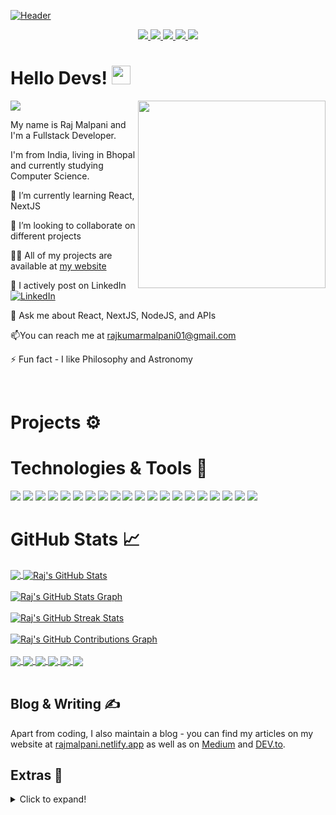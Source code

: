 [![Header](https://github.com/rajmalpani/rajmalpani/blob/main/header.png?raw=true "Header")](https://rajmalpani.netlify.app)

<p align="center">
  <a href="https://rajmalpani.netlify.app" target="_blank">
    <img src="https://img.shields.io/static/v1?label=|&message=WEBSITE&color=ff&style=plastic&logo=realm&logo-color=white"/>
  </a>
  <a href="https://www.linkedin.com/in/rajmalpani2002/" target="_blank">
    <img src="https://img.shields.io/static/v1?label=|&message=LINKED-IN&color=cdf998&style=plastic&logo=linkedin&logo-color=white"/>
  </a>
  <a href="https://twitter.com/rajmalpani2002" target="_blank">
    <img src="https://img.shields.io/static/v1?label=|&message=TWITTER&color=d18014&style=plastic&logo=twitter&logo-color=white"/>
  </a>
  <a href="https://dev.to/rajmalpani" target="_blank">
      <img src="https://img.shields.io/static/v1?label=|&message=DEV-TO&color=cde928&style=plastic&logo=dev.to&logo-color=white"/>
  </a>
  <a href="resume.pdf" target="_blank" download="Resume.pdf">
      <img src="https://img.shields.io/static/v1?label=|&message=RESUME&color=24555f&style=plastic&logo=react&logo-color=white"/>
  </a>
</p>

# Hello Devs! <img src="https://github.com/rajmalpani/rajmalpani/blob/main/wave.gif?raw=true" width="30">
 <!-- Profile views -->
 <img src="https://gpvc.arturio.dev/rajmalpani" align="center">
 <img src="https://media2.giphy.com/media/qgQUggAC3Pfv687qPC/giphy.gif" align="right" height="300">
 
 <p align="left">My name is Raj Malpani and I'm a Fullstack Developer.
  
  I'm from India, living in Bhopal and currently studying Computer Science.
  
<!--   I am motivated by the power of technology as a tool for positive change, with a background in Math, Physics, and Engineering. -->
</p>

<!-- See [my website](https://rajmalpani.netlify.app) for more information! <br> <br>
You can also find me on [![Twitter][1.2]][1],  or on [![LinkedIn][3.2]][3].
website -->

🌱 I’m currently learning React, NextJS

👯 I’m looking to collaborate on different projects

👨‍💻 All of my projects are available at [my website](https://rajmalpani.netlify.app)

📝 I actively post on LinkedIn [![LinkedIn][3.2]][3]

👀 Ask me about React, NextJS, NodeJS, and APIs

📫You can reach me at rajkumarmalpani01@gmail.com

⚡ Fun fact  - I like Philosophy and Astronomy

<br>

# Projects ⚙️


# Technologies & Tools 🔧
![](https://img.shields.io/badge/Code-HTML5-informational?style=flat&logo=html5&logoColor=white&color=brightgreen)
![](https://img.shields.io/badge/Code-CSS3-informational?style=flat&logo=css3&logoColor=white&color=brightgreen)
![](https://img.shields.io/badge/Code-JavaScript-informational?style=flat&logo=javascript&logoColor=white&color=brightgreen)
![](https://img.shields.io/badge/Code-ReactJS-informational?style=flat&logo=react&logoColor=white&color=brightgreen)
![](https://img.shields.io/badge/Code-NodeJS-informational?style=flat&logo=node.js&logoColor=white&color=brightgreen)
![](https://img.shields.io/badge/Code-Python-informational?style=flat&logo=python&logoColor=white&color=brightgreen)
![](https://img.shields.io/badge/Code-C++-informational?style=flat&logo=cplusplus&logoColor=white&color=brightgreen)
![](https://img.shields.io/badge/Code-Express-informational?style=flat&logo=express&logoColor=white&color=brightgreen)
![](https://img.shields.io/badge/Code-SASS-informational?style=flat&logo=sass&logoColor=white&color=brightgreen)
![](https://img.shields.io/badge/Code-Bootstrap-informational?style=flat&logo=bootstrap&logoColor=white&color=brightgreen)
![](https://img.shields.io/badge/Database-MongoDB-informational?style=flat&logo=mongodb&logoColor=white&color=brightgreen)
![](https://img.shields.io/badge/Database-MySQL-informational?style=flat&logo=mysql&logoColor=white&color=brightgreen)
![](https://img.shields.io/badge/Tool-Firebase-informational?style=flat&logo=firebase&logoColor=white&color=brightgreen)
![](https://img.shields.io/badge/Tools-Git-informational?style=flat&logo=git&logoColor=white&color=brightgreen)
![](https://img.shields.io/badge/Tools-Docker-informational?style=flat&logo=docker&logoColor=white&color=brightgreen)
![](https://img.shields.io/badge/Cloud-AWS-informational?style=flat&logo=amazon&logoColor=white&color=brightgreen)
![](https://img.shields.io/badge/Cloud-Digital_Ocean-informational?style=flat&logo=digitalocean&logoColor=white&color=brightgreen)
![](https://img.shields.io/badge/Shell-Bash-informational?style=flat&logo=gnu-bash&logoColor=white&color=brightgreen)
![](https://img.shields.io/badge/OS-Linux-informational?style=flat&logo=linux&logoColor=white&color=brightgreen)
![](https://img.shields.io/badge/Editor-VSCode-informational?style=flat&logo=visualstudiocode&logoColor=white&color=brightgreen)
<br>

# GitHub Stats 📈
<a href="https://github.com/rajmalpani/rajmalpani">
  <img align="center" src="https://github-readme-stats.vercel.app/api/top-langs/?username=rajmalpani&hide=less&title_color=d13979&text_color=c9cacc&icon_color=2bbc8a&bg_color=1d1f21&langs_count=3" />
</a>

<a href="https://github.com/rajmalpani/rajmalpani">
  <img align="center" src="https://github-readme-stats.vercel.app/api?username=rajmalpani&count_private=true&show_icons=true&theme=radical&hide_border=true&custom_title=Raj%20Malpani%27s%20Github%20Stats" alt="Raj's GitHub Stats" />
</a>
<br><br>

<a href="https://github.com/rajmalpani/rajmalpani">
  <img align="center" src="https://github-profile-summary-cards.vercel.app/api/cards/profile-details?username=rajmalpani&theme=radical&hide_border=true)](https://github.com/rajmalpani" alt="Raj's GitHub Stats Graph"/>
</a>
<br><br>

<a href="https://github.com/rajmalpani/rajmalpani">
  <img align="center" src="https://github-readme-streak-stats.herokuapp.com/?user=rajmalpani&theme=dark" alt="Raj's GitHub Streak Stats"/>
</a>
<br><br>

<a href="https://github.com/rajmalpani/rajmalpani">
  <img align="center" src="https://activity-graph.herokuapp.com/graph?username=rajmalpani&theme=react-dark&hide_border=true&custom_title=Contribution%20Graph" alt="Raj's GitHub Contributions Graph"/>
</a>
<br><br>

<a href="https://github.com/rajmalpani/NFT-Portal">
  <img align="center" src="https://github-readme-stats.vercel.app/api/pin/?username=rajmalpani&repo=NFT-Portal&title_color=ffffff&text_color=c9cacc&icon_color=2bbc8a&bg_color=1d1f21" />
</a> 

<a href="https://github.com/rajmalpani/Wave-Portal">
  <img align="center" src="https://github-readme-stats.vercel.app/api/pin/?username=rajmalpani&repo=Wave-Portal&title_color=ffffff&text_color=c9cacc&icon_color=2bbc8a&bg_color=1d1f21" />
</a>

<a href="https://github.com/rajmalpani/Portfolio">
  <img align="center" src="https://github-readme-stats.vercel.app/api/pin/?username=rajmalpani&repo=Portfolio&title_color=ffffff&text_color=c9cacc&icon_color=2bbc8a&bg_color=1d1f21" />
</a>

<a href="https://github.com/rajmalpani/NASA-APOD">
  <img align="center" src="https://github-readme-stats.vercel.app/api/pin/?username=rajmalpani&repo=NASA-APOD&title_color=ffffff&text_color=c9cacc&icon_color=2bbc8a&bg_color=1d1f21" />
</a>

<a href="https://github.com/rajmalpani/Web-Postman">
  <img align="center" src="https://github-readme-stats.vercel.app/api/pin/?username=rajmalpani&repo=Web-Postman&title_color=ffffff&text_color=c9cacc&icon_color=2bbc8a&bg_color=1d1f21" />

<a href="https://github.com/rajmalpani/IP-Address_Tracker">
  <img align="center" src="https://github-readme-stats.vercel.app/api/pin/?username=rajmalpani&repo=IP-Address-Tracker&title_color=ffffff&text_color=c9cacc&icon_color=2bbc8a&bg_color=1d1f21" />
</a>
<br><br>

## Blog & Writing &#x270d; 
Apart from coding, I also maintain a blog - you can find my articles on my website at [rajmalpani.netlify.app](https://rajmalpani.netlify.app) as well as on [Medium](https://medium.com/@rajmalpani2002) and [DEV.to](https://dev.to/rajmalpani).

## Extras 📝
  <details>
  <summary>Click to expand!</summary>
  <br>
    <p>
<a href="https://github.com/rajmalpani?tab=followers">
    <img src="https://img.shields.io/github/followers/rajmalpani?label=Followers&logo=GitHub&style=for-the-badge" alt="GitHub Followers" />
  </a>
  <a href="https://twitter.com/intent/follow?screen_name=rajmalpani">
    <img src="https://img.shields.io/twitter/follow/rajmalpani2002?label=Twitter&logo=twitter&style=for-the-badge&color=blue" alt="Twitter Followers"/>
  </a>
 </p>
 <br>
  <p>
  <img src="https://github-profile-trophy.vercel.app/?username=rajmalpani&theme=onedark&column=3&margin-w=15&margin-h=15" />
  </p>
  <br>
 <img src="https://metrics.lecoq.io/rajmalpani?template=classic&activity=1&followup=1&languages=1&lines=1&people=1&activity.limit=5&activity.days=14&activity.filter=all&activity.visibility=all&activity.timestamps=false&languages.colors=github&languages.threshold=0%25&people.limit=28&people.size=28&people.types=followers%2C%20following&people.identicons=true&people.shuffle=true&config.timezone=Asia%2FCalcutta&config.twemoji=true" alt="Detailed Github Stats"/>   
</details>

  
<!--
A sample of my recent articles:

<!- BLOG-POST-LIST:START ->
- [Python f-strings Are More Powerful Than You Might Think](https://bit.ly/3uETfbi)
- [Ultimate CI Pipeline for All of Your Python Projects](https://bit.ly/3MI4Iz0)
- [Optimizing Memory Usage in Python Applications](https://bit.ly/3M30D82)
- [Upcoming Python Features Brought to You by Python Enhancement Proposals](https://bit.ly/3oMJ6qR)
<!- BLOG-POST-LIST:END ->
-->

<!-- links to social media icons -->

<!-- icons with padding -->

[1.1]: http://i.imgur.com/tXSoThF.png (twitter icon with padding)
[2.1]: http://i.imgur.com/0o48UoR.png (github icon with padding)

<!-- icons without padding -->

[1.2]: http://i.imgur.com/wWzX9uB.png (twitter icon without padding)
[2.2]: http://i.imgur.com/9I6NRUm.png (github icon without padding)
[3.2]: https://raw.githubusercontent.com/MartinHeinz/MartinHeinz/master/linkedin-3-16.png (LinkedIn icon without padding)


<!-- links to your social media accounts -->

[1]: https://twitter.com/rxj._11
[2]: https://github.com/rajmalpani
[3]: https://www.linkedin.com/in/raj-malpani-a59bbb225/


<!-- default README.md -->
<!--
- 👋 Hi, I’m Raj Malpani
- 👀 I’m interested in Full Stack Web Development and other skills
- 🌱 I’m currently learning React
- 💞️ I’m looking to collaborate on different web dev projects
- 📫 How to reach me - You can contact me on rajmalpani2002@gmail.com
-->
  
 
